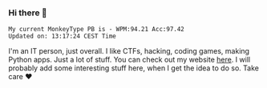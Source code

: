 ### Hi there 👋
<!-- PB START -->
```
My current MonkeyType PB is - WPM:94.21 Acc:97.42
Updated on: 13:17:24 CEST Time
```
<!-- PB END -->
I'm an IT person, just overall. I like CTFs, hacking, coding games, making Python apps. Just a lot of stuff.
You can check out my website [here](https://skill3472.github.io/).
I will probably add some interesting stuff here, when I get the idea to do so. Take care ❤️

